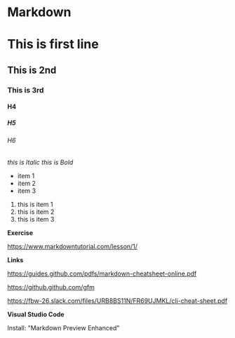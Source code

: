 # Markdown

# This is first line
## This is 2nd
### This is 3rd
#### H4  
##### H5
###### H6

_this is Italic_
*this is Bold*

* item 1
* item 2
* item 3

1. this is item 1
2. this is item 2
3. this is item 3

**Exercise**

https://www.markdowntutorial.com/lesson/1/

**Links**

https://guides.github.com/pdfs/markdown-cheatsheet-online.pdf

https://github.github.com/gfm

https://fbw-26.slack.com/files/URB8BS11N/FR69UJMKL/cli-cheat-sheet.pdf

**Visual Studio Code**

Install: "Markdown Preview Enhanced"
